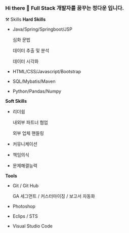 ### Hi there 👋 Full Stack 개발자를 꿈꾸는 정다운 입니다.

<!--
**kimberlyydanij/kimberlyydanij** is a ✨ _special_ ✨ repository because its `README.md` (this file) appears on your GitHub profile.

Here are some ideas to get you started:

- 🔭 I’m currently working on ...
- 🌱 I’m currently learning ...
- 👯 I’m looking to collaborate on ...
- 🤔 I’m looking for help with ...
- 💬 Ask me about ...
- 📫 How to reach me: ...
- 😄 Pronouns: ...
- ⚡ Fun fact: ...
-->

⚒️ Skills
**Hard Skills**

- Java/Spring/Springboot/JSP
    
    심화 문법 
    
    데이터 추출 및 분석
    
    데이터 시각화 
    
- HTML/CSS/Javascript/Bootstrap
- SQL/Mybatis/Maven
- Python/Pandas/Numpy

**Soft Skills**

- 리더쉽
    
    내외부 파트너 협업
    
    외부 업체 핸들링 
    
- 커뮤니케이션
- 책임의식
- 문제해결능력

**Tools**

- Git / Git Hub
    
    GA 세그먼트 / 커스터마이징 / 보고서 자동화
    
- Photoshop
- Eclips / STS
- Visual Studio Code
